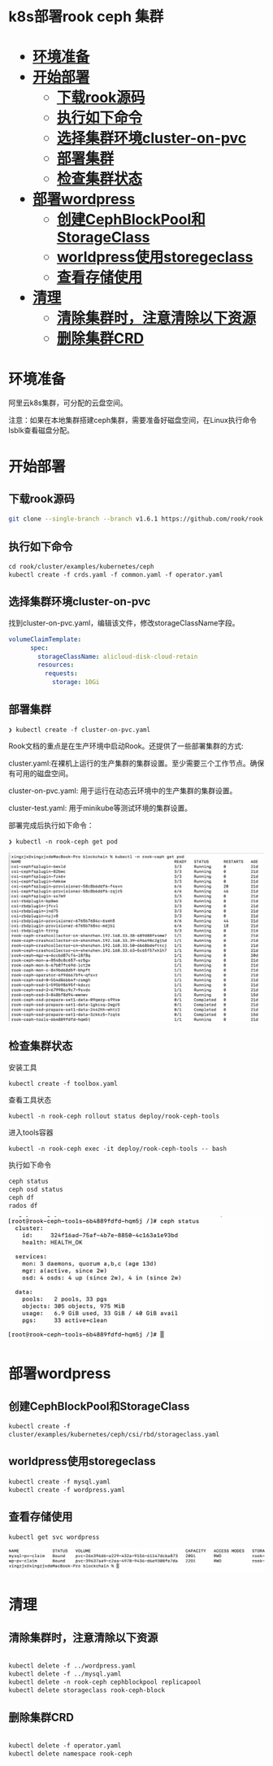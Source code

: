 <h1>k8s部署rook ceph 集群<h1/>


<!-- TOC -->

- [环境准备](#环境准备)
- [开始部署](#开始部署)
  - [下载rook源码](#下载rook源码)
  - [执行如下命令](#执行如下命令)
  - [选择集群环境cluster-on-pvc](#选择集群环境cluster-on-pvc)
  - [部署集群](#部署集群)
  - [检查集群状态](#检查集群状态)
- [部署wordpress](#部署wordpress)
  - [创建CephBlockPool和StorageClass](#创建cephblockpool和storageclass)
  - [worldpress使用storegeclass](#worldpress使用storegeclass)
  - [查看存储使用](#查看存储使用)
- [清理](#清理)
  - [清除集群时，注意清除以下资源](#清除集群时注意清除以下资源)
  - [删除集群CRD](#删除集群crd)

<!-- /TOC -->

# 环境准备

阿里云k8s集群，可分配的云盘空间。

注意：如果在本地集群搭建ceph集群，需要准备好磁盘空间，在Linux执行命令lsblk查看磁盘分配。

# 开始部署

## 下载rook源码

```zsh
git clone --single-branch --branch v1.6.1 https://github.com/rook/rook.git
```

## 执行如下命令

```
cd rook/cluster/examples/kubernetes/ceph
kubectl create -f crds.yaml -f common.yaml -f operator.yaml
```

## 选择集群环境cluster-on-pvc

找到cluster-on-pvc.yaml，编辑该文件，修改storageClassName字段。

```yaml
volumeClaimTemplate:
      spec:
        storageClassName: alicloud-disk-cloud-retain
        resources:
          requests:
            storage: 10Gi
```

## 部署集群

```
❯ kubectl create -f cluster-on-pvc.yaml
```

Rook文档的重点是在生产环境中启动Rook。还提供了一些部署集群的方式:

cluster.yaml:在裸机上运行的生产集群的集群设置。至少需要三个工作节点。确保有可用的磁盘空间。

cluster-on-pvc.yaml: 用于运行在动态云环境中的生产集群的集群设置。

cluster-test.yaml: 用于minikube等测试环境的集群设置。

部署完成后执行如下命令：

```
❯ kubectl -n rook-ceph get pod
```

![image-20210428141752977](./images/image-20210428141752977.png)



## 检查集群状态

安装工具

```
kubectl create -f toolbox.yaml
```

查看工具状态

```
kubectl -n rook-ceph rollout status deploy/rook-ceph-tools
```

进入tools容器

```
kubectl -n rook-ceph exec -it deploy/rook-ceph-tools -- bash
```

执行如下命令

```
ceph status
ceph osd status
ceph df
rados df
```

![image-20210428142420270](./images/image-20210428142420270.png)

# 部署wordpress

## 创建CephBlockPool和StorageClass

```
kubectl create -f cluster/examples/kubernetes/ceph/csi/rbd/storageclass.yaml
```

## worldpress使用storegeclass

```
kubectl create -f mysql.yaml
kubectl create -f wordpress.yaml
```

## 查看存储使用

```
kubectl get svc wordpress
```

![image-20210428143644739](./images/image-20210428143644739.png)


# 清理

## 清除集群时，注意清除以下资源

```

kubectl delete -f ../wordpress.yaml
kubectl delete -f ../mysql.yaml
kubectl delete -n rook-ceph cephblockpool replicapool
kubectl delete storageclass rook-ceph-block

```

## 删除集群CRD

```

kubectl delete -f operator.yaml
kubectl delete namespace rook-ceph

```